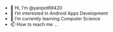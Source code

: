 - 👋 Hi, I’m @yanpot69420
- 👀 I’m interested in Android Apps Development
- 🌱 I’m currently learning Computer Science
- 📫 How to reach me ...

<!---
yanpot69420/yanpot69420 is a ✨ special ✨ repository because its `README.md` (this file) appears on your GitHub profile.
You can click the Preview link to take a look at your changes.
--->
